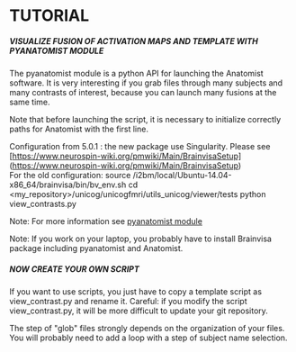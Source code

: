 # TUTORIAL

##### VISUALIZE FUSION OF ACTIVATION MAPS AND TEMPLATE WITH PYANATOMIST MODULE
The pyanatomist module is a python API for launching the Anatomist software.
It is very interesting if you grab files through many subjects and many
contrasts of interest, because you can launch many fusions at the same time.

Note that before launching the script, it is necessary to initialize 
correctly paths for Anatomist with the first line.

Configuration from 5.0.1 : the new package use Singularity.
Please see [https://www.neurospin-wiki.org/pmwiki/Main/BrainvisaSetup] (https://www.neurospin-wiki.org/pmwiki/Main/BrainvisaSetup)  
For the old configuration:
    source /i2bm/local/Ubuntu-14.04-x86_64/brainvisa/bin/bv_env.sh
    cd <my_repository>/unicog/unicogfmri/utils_unicog/viewer/tests
    python view_contrasts.py

Note: For more information see 
[pyanatomist module](http://brainvisa.info/pyanatomist-4.6/sphinx/index.html)

Note: If you work on your laptop, you probably have to install Brainvisa package including pyanatomist and Anatomist.


##### NOW CREATE YOUR OWN SCRIPT
If you want to use scripts, you just have to copy a template script as view_contrast.py and rename it. 
Careful: if you modify the script view_contrast.py, it will be more difficult to update your git repository.

The step of "glob" files strongly depends on the organization of your files. You will probably need to add a loop with a step of subject name selection.
